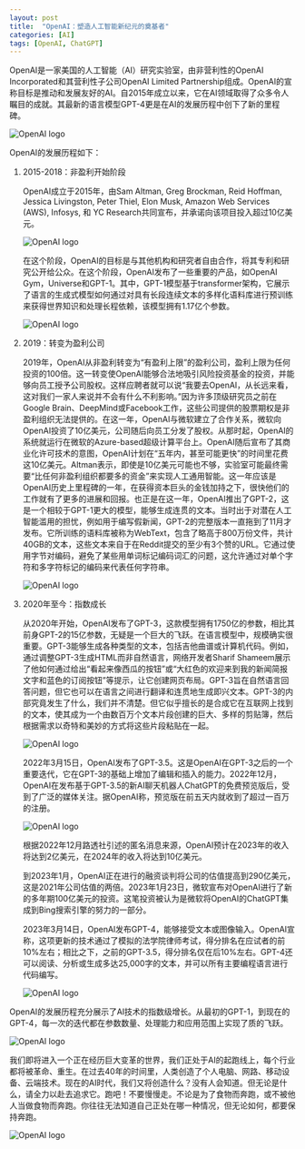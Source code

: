 ```yaml
---
layout: post
title:  "OpenAI：塑造人工智能新纪元的奠基者"
categories: [AI]
tags: [OpenAI, ChatGPT]
---
```


OpenAI是一家美国的人工智能（AI）研究实验室，由非营利性的OpenAI Incorporated和其营利性子公司OpenAI Limited Partnership组成。OpenAI的宣称目标是推动和发展友好的AI。自2015年成立以来，它在AI领域取得了众多令人瞩目的成就。其最新的语言模型GPT-4更是在AI的发展历程中创下了新的里程碑。


![OpenAI logo](/assets/images/posts/2023-06-11-OpenAI-The-Founder-of-a-New-Era-of-Artificial-Intelligence/F4BBA5DE-0EC0-4FCC-9D3A-D12711FF62D8.png)


OpenAI的发展历程如下：

1. 2015-2018：非盈利开始阶段<br>

	OpenAI成立于2015年，由Sam Altman, Greg Brockman, Reid Hoffman, Jessica Livingston, Peter Thiel, Elon Musk, Amazon Web Services (AWS), Infosys, 和 YC Research共同宣布，并承诺向该项目投入超过10亿美元。

	![OpenAI logo](/assets/images/posts/2023-06-11-OpenAI-The-Founder-of-a-New-Era-of-Artificial-Intelligence/E3E8D619-851D-4C7F-ADCC-5B6D82473DBA.png)
	
	在这个阶段，OpenAI的目标是与其他机构和研究者自由合作，将其专利和研究公开给公众。在这个阶段，OpenAI发布了一些重要的产品，如OpenAI Gym，Universe和GPT-1。其中，GPT-1模型基于transformer架构，它展示了语言的生成式模型如何通过对具有长段连续文本的多样化语料库进行预训练来获得世界知识和处理长程依赖，该模型拥有1.17亿个参数。
	
	![OpenAI logo](/assets/images/posts/2023-06-11-OpenAI-The-Founder-of-a-New-Era-of-Artificial-Intelligence/01B527DB-5A2F-481B-BEAC-945731FD269C.png)

2. 2019：转变为盈利公司<br>

	2019年，OpenAI从非盈利转变为“有盈利上限”的盈利公司，盈利上限为任何投资的100倍。这一转变使OpenAI能够合法地吸引风险投资基金的投资，并能够向员工授予公司股权。这样应聘者就可以说“我要去OpenAI，从长远来看，这对我们一家人来说并不会有什么不利影响。”因为许多顶级研究员之前在Google Brain、DeepMind或Facebook工作，这些公司提供的股票期权是非盈利组织无法提供的。在这一年，OpenAI与微软建立了合作关系，微软向OpenAI投资了10亿美元，公司随后向员工分发了股权。从那时起，OpenAI的系统就运行在微软的Azure-based超级计算平台上。OpenAI随后宣布了其商业化许可技术的意图，OpenAI计划在“五年内，甚至可能更快”的时间里花费这10亿美元。Altman表示，即使是10亿美元可能也不够，实验室可能最终需要“比任何非盈利组织都要多的资金”来实现人工通用智能。这一年应该是OpenAI历史上里程碑的一年，在获得资本巨头的金钱加持之下，很快他们的工作就有了更多的进展和回报。也正是在这一年，OpenAI推出了GPT-2，这是一个相较于GPT-1更大的模型，能够生成连贯的文本。当时出于对潜在人工智能滥用的担忧，例如用于编写假新闻，GPT-2的完整版本一直拖到了11月才发布。它所训练的语料库被称为WebText，包含了略高于800万份文件，共计40GB的文本，这些文本来自于在Reddit提交的至少有3个赞的URL。它通过使用字节对编码，避免了某些用单词标记编码词汇的问题，这允许通过对单个字符和多字符标记的编码来代表任何字符串。

	![OpenAI logo](/assets/images/posts/2023-06-11-OpenAI-The-Founder-of-a-New-Era-of-Artificial-Intelligence/2DC7700F-38FF-4297-8776-41E76C35CD7C.png)

3. 2020年至今：指数成长<br>

	从2020年开始，OpenAI发布了GPT-3，这款模型拥有1750亿的参数，相比其前身GPT-2的15亿参数，无疑是一个巨大的飞跃。在语言模型中，规模确实很重要。GPT-3能够生成各种类型的文本，包括吉他曲谱或计算机代码。例如，通过调整GPT-3生成HTML而非自然语言，网络开发者Sharif Shameem展示了他如何通过给出“看起来像西瓜的按钮”或“大红色的欢迎来到我的新闻简报文字和蓝色的订阅按钮”等提示，让它创建网页布局。GPT-3旨在自然语言回答问题，但它也可以在语言之间进行翻译和连贯地生成即兴文本。GPT-3的内部究竟发生了什么，我们并不清楚。但它似乎擅长的是合成它在互联网上找到的文本，使其成为一个由数百万个文本片段创建的巨大、多样的剪贴簿，然后根据需求以奇特和美妙的方式将这些片段粘贴在一起。

	![OpenAI logo](/assets/images/posts/2023-06-11-OpenAI-The-Founder-of-a-New-Era-of-Artificial-Intelligence/C6ECB64C-79A6-4F3C-A762-B8F001D95C2C.png)

    2022年3月15日，OpenAI发布了GPT-3.5。这是OpenAI在GPT-3之后的一个重要迭代，它在GPT-3的基础上增加了编辑和插入的能力。2022年12月，OpenAI在发布基于GPT-3.5的新AI聊天机器人ChatGPT的免费预览版后，受到了广泛的媒体关注。据OpenAI称，预览版在前五天内就收到了超过一百万的注册。
    
    ![OpenAI logo](/assets/images/posts/2023-06-11-OpenAI-The-Founder-of-a-New-Era-of-Artificial-Intelligence/F730E65F-A31B-4B6E-9E3F-828AC0616CF8.png)

    根据2022年12月路透社引述的匿名消息来源，OpenAI预计在2023年的收入将达到2亿美元，在2024年的收入将达到10亿美元。

    到2023年1月，OpenAI正在进行的融资谈判将公司的估值提高到290亿美元，这是2021年公司估值的两倍。2023年1月23日，微软宣布对OpenAI进行了新的多年期100亿美元的投资。这笔投资被认为是微软将OpenAI的ChatGPT集成到Bing搜索引擎的努力的一部分。

    2023年3月14日，OpenAI发布GPT-4，能够接受文本或图像输入。OpenAI宣称，这项更新的技术通过了模拟的法学院律师考试，得分排名在应试者的前10%左右；相比之下，之前的GPT-3.5，得分排名仅在后10%左右。GPT-4还可以阅读、分析或生成多达25,000字的文本，并可以所有主要编程语言进行代码编写。
    
    ![OpenAI logo](/assets/images/posts/2023-06-11-OpenAI-The-Founder-of-a-New-Era-of-Artificial-Intelligence/511F8FB2-F958-4EBE-95C6-5D375792581E.png)

OpenAI的发展历程充分展示了AI技术的指数级增长。从最初的GPT-1，到现在的GPT-4，每一次的迭代都在参数数量、处理能力和应用范围上实现了质的飞跃。

  ![OpenAI logo](/assets/images/posts/2023-06-11-OpenAI-The-Founder-of-a-New-Era-of-Artificial-Intelligence/19491FCE-6DA1-4CD8-914C-ADE01B23F8BC.png)

我们即将进入一个正在经历巨大变革的世界，我们正处于AI的起跑线上，每个行业都将被革命、重生。在过去40年的时间里，人类创造了个人电脑、网路、移动设备、云端技术。现在的AI时代，我们又将创造什么？没有人会知道。但无论是什么，请全力以赴去追求它。跑吧！不要慢慢走。不论是为了食物而奔跑，或不被他人当做食物而奔跑。你往往无法知道自己正处在哪一种情况，但无论如何，都要保持奔跑。 

  ![OpenAI logo](/assets/images/posts/2023-06-11-OpenAI-The-Founder-of-a-New-Era-of-Artificial-Intelligence/BC3F6A75-030E-4138-8406-26F1BD4974BE.jpg)
